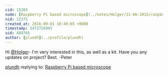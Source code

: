 ```yaml
---
cid: 15283
node: [Raspberry Pi based microscope](../notes/Holger/11-06-2015/raspberry-pi-based-microscope)
nid: 12375
created_at: 2016-09-01 10:49:05 +0000
timestamp: 1472726945
uid: 489765
author: [plundh](../profile/plundh)
---
```


Hi [@Holger](/profile/Holger)- I'm very interested in this, as well as a kit. Have you any updates on project? Best. -Peter

[plundh](../profile/plundh) replying to: [Raspberry Pi based microscope](../notes/Holger/11-06-2015/raspberry-pi-based-microscope)

